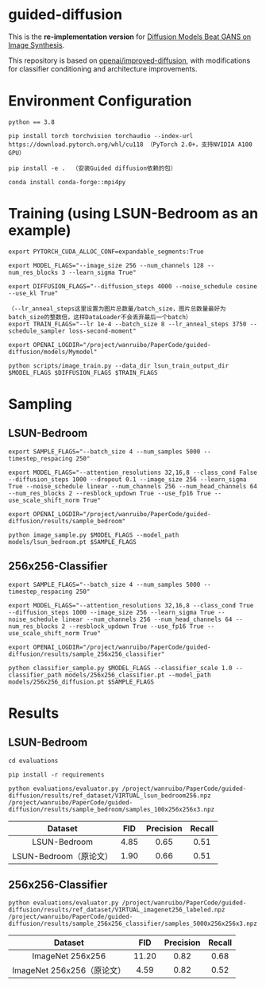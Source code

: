 # guided-diffusion

This is the **re-implementation version** for [Diffusion Models Beat GANS on Image Synthesis](http://arxiv.org/abs/2105.05233).

This repository is based on [openai/improved-diffusion](https://github.com/openai/improved-diffusion), with modifications for classifier conditioning and architecture improvements.

# Environment Configuration

```
python == 3.8

pip install torch torchvision torchaudio --index-url https://download.pytorch.org/whl/cu118 （PyTorch 2.0+，支持NVIDIA A100 GPU）

pip install -e .  （安装Guided diffusion依赖的包）

conda install conda-forge::mpi4py
```

# Training (using LSUN-Bedroom as an example)

```
export PYTORCH_CUDA_ALLOC_CONF=expandable_segments:True

export MODEL_FLAGS="--image_size 256 --num_channels 128 --num_res_blocks 3 --learn_sigma True"

export DIFFUSION_FLAGS="--diffusion_steps 4000 --noise_schedule cosine --use_kl True"

（--lr_anneal_steps这里设置为图片总数量/batch_size，图片总数量最好为batch_size的整数倍，这样DataLoader不会丢弃最后一个batch）
export TRAIN_FLAGS="--lr 1e-4 --batch_size 8 --lr_anneal_steps 3750 --schedule_sampler loss-second-moment"

export OPENAI_LOGDIR="/project/wanruibo/PaperCode/guided-diffusion/models/Mymodel"

python scripts/image_train.py --data_dir lsun_train_output_dir $MODEL_FLAGS $DIFFUSION_FLAGS $TRAIN_FLAGS
```

# Sampling

## LSUN-Bedroom

```
export SAMPLE_FLAGS="--batch_size 4 --num_samples 5000 --timestep_respacing 250"

export MODEL_FLAGS="--attention_resolutions 32,16,8 --class_cond False --diffusion_steps 1000 --dropout 0.1 --image_size 256 --learn_sigma True --noise_schedule linear --num_channels 256 --num_head_channels 64 --num_res_blocks 2 --resblock_updown True --use_fp16 True --use_scale_shift_norm True"

export OPENAI_LOGDIR="/project/wanruibo/PaperCode/guided-diffusion/results/sample_bedroom"

python image_sample.py $MODEL_FLAGS --model_path models/lsun_bedroom.pt $SAMPLE_FLAGS
```

## 256x256-Classifier

```
export SAMPLE_FLAGS="--batch_size 4 --num_samples 5000 --timestep_respacing 250"

export MODEL_FLAGS="--attention_resolutions 32,16,8 --class_cond True --diffusion_steps 1000 --image_size 256 --learn_sigma True --noise_schedule linear --num_channels 256 --num_head_channels 64 --num_res_blocks 2 --resblock_updown True --use_fp16 True --use_scale_shift_norm True"

export OPENAI_LOGDIR="/project/wanruibo/PaperCode/guided-diffusion/results/sample_256x256_classifier"

python classifier_sample.py $MODEL_FLAGS --classifier_scale 1.0 --classifier_path models/256x256_classifier.pt --model_path models/256x256_diffusion.pt $SAMPLE_FLAGS
```

# Results

## LSUN-Bedroom 

```
cd evaluations

pip install -r requirements

python evaluations/evaluator.py /project/wanruibo/PaperCode/guided-diffusion/results/ref_dataset/VIRTUAL_lsun_bedroom256.npz /project/wanruibo/PaperCode/guided-diffusion/results/sample_bedroom/samples_100x256x256x3.npz
```

| Dataset               | FID  | Precision | Recall |
|:---------------------:|:----:|:---------:|:------:|
| LSUN-Bedroom          | 4.85 |    0.65   | 0.51   |
| LSUN-Bedroom（原论文） | 1.90 |    0.66   | 0.51   |

## 256x256-Classifier

```
python evaluations/evaluator.py /project/wanruibo/PaperCode/guided-diffusion/results/ref_dataset/VIRTUAL_imagenet256_labeled.npz /project/wanruibo/PaperCode/guided-diffusion/results/sample_256x256_classifier/samples_5000x256x256x3.npz
```

| Dataset                   | FID   | Precision | Recall |
|:-------------------------:|:-----:|:---------:|:------:|
| ImageNet 256x256          | 11.20 |    0.82   | 0.68   |
| ImageNet 256x256（原论文） | 4.59  |    0.82   | 0.52   |



